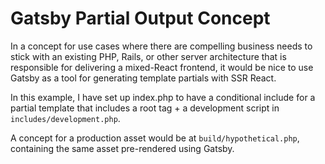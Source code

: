 # Gatsby Partial Output Concept

In a concept for use cases where there are compelling business needs to stick with an existing PHP, Rails, or other server architecture that is responsible for delivering a mixed-React frontend, it would be nice to use Gatsby as a tool for generating template partials with SSR React.

In this example, I have set up index.php to have a conditional include for a partial template that includes a root tag + a development script in `includes/development.php`.

A concept for a production asset would be at `build/hypothetical.php`, containing the same asset pre-rendered using Gatsby.
